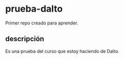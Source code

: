 # prueba-dalto
Primer repo creado para aprender.
## descripción
Es una prueba del curso que estoy haciendo de Dalto.
